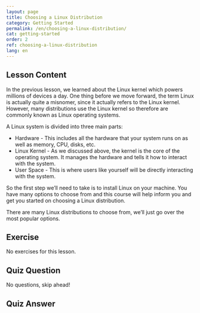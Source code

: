 ```yaml
---
layout: page
title: Choosing a Linux Distribution
category: Getting Started
permalink: /en/choosing-a-linux-distribution/
cat: getting-started
order: 2
ref: choosing-a-linux-distribution
lang: en
---
```


## Lesson Content

In the previous lesson, we learned about the Linux kernel which powers millions of devices a day. One thing before we move forward, the term Linux is actually quite a misnomer, since it actually refers to the Linux kernel. However, many distributions use the Linux kernel so therefore are commonly known as Linux operating systems. 

A Linux system is divided into three main parts:

* Hardware - This includes all the hardware that your system runs on as well as memory, CPU, disks, etc.
* Linux Kernel - As we discussed above, the kernel is the core of the operating system. It manages the hardware and tells it how to interact with the system.
* User Space - This is where users like yourself will be directly interacting with the system.


So the first step we’ll need to take is to install Linux on your machine. You have many options to choose from and this course will help inform you and get you started on choosing a Linux distribution. 

There are many Linux distributions to choose from, we’ll just go over the most popular options. 


## Exercise

No exercises for this lesson.

## Quiz Question

No questions, skip ahead!

## Quiz Answer